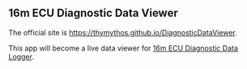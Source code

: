 ## 16m ECU Diagnostic Data Viewer

The official site is https://thymythos.github.io/DiagnosticDataViewer.

This app will become a live data viewer for [16m ECU Diagnostic Data Logger](http://16mecudiagnosticdatalogger.blogspot.de/).
